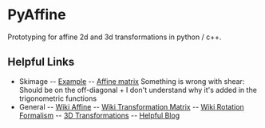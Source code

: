 # PyAffine

Prototyping for affine 2d and 3d transformations in python / c++.


## Helpful Links

- Skimage
-- [Example](https://scipy-lectures.org/packages/scikit-image/auto_examples/plot_features.html)
-- [Affine matrix](https://github.com/scikit-image/scikit-image/blob/master/skimage/transform/_geometric.py#L786-L817) Something is wrong with shear: Should be on the off-diagonal + I don't understand why it's added in the trigonometric functions
- General
-- [Wiki Affine](https://en.wikipedia.org/wiki/Affine_transformation)
-- [Wiki Transformation Matrix](https://en.wikipedia.org/wiki/Transformation_matrix)
-- [Wiki Rotation Formalism](https://en.wikipedia.org/wiki/Rotation_formalisms_in_three_dimensions)
-- [3D Transformations](https://www.tutorialspoint.com/computer_graphics/3d_transformation)
-- [Helpful Blog](http://negativeprobability.blogspot.com/2011/11/affine-transformations-and-their.html)
